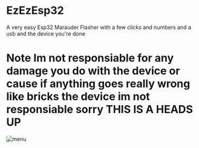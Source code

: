 # EzEzEsp32
A very easy Esp32 Marauder Flasher with a few clicks and numbers and a usb and the device you're done

# Note Im not responsiable for any damage you do with the device or cause if anything goes really wrong like bricks the device im not responsiable sorry THIS IS A HEADS UP

![menu](https://github.com/user-attachments/assets/3fbde6ab-7199-44ee-ab19-be56f2ba53b4)
